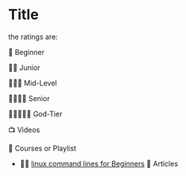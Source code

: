 # Title
the ratings are:

🌟 Beginner

🌟🌟 Junior

🌟🌟🌟 Mid-Level

🌟🌟🌟🌟 Senior

🌟🌟🌟🌟🌟 God-Tier 

:tv: Videos


:movie_camera: Courses or Playlist

- 🌟🌟 [linux command lines for Beginners](https://www.youtube.com/watch?v=_hpy4E0FqaM&list=PL8VzFQ8k4U1LMB14RCwauofMc4BWqVa4B)
:memo: Articles
